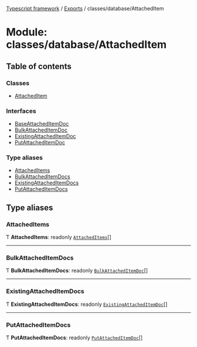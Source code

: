 [Typescript framework](../index.md) / [Exports](../modules.md) / classes/database/AttachedItem

# Module: classes/database/AttachedItem

## Table of contents

### Classes

- [AttachedItem](../classes/classes_database_AttachedItem.AttachedItem.md)

### Interfaces

- [BaseAttachedItemDoc](../interfaces/classes_database_AttachedItem.BaseAttachedItemDoc.md)
- [BulkAttachedItemDoc](../interfaces/classes_database_AttachedItem.BulkAttachedItemDoc.md)
- [ExistingAttachedItemDoc](../interfaces/classes_database_AttachedItem.ExistingAttachedItemDoc.md)
- [PutAttachedItemDoc](../interfaces/classes_database_AttachedItem.PutAttachedItemDoc.md)

### Type aliases

- [AttachedItems](classes_database_AttachedItem.md#attacheditems)
- [BulkAttachedItemDocs](classes_database_AttachedItem.md#bulkattacheditemdocs)
- [ExistingAttachedItemDocs](classes_database_AttachedItem.md#existingattacheditemdocs)
- [PutAttachedItemDocs](classes_database_AttachedItem.md#putattacheditemdocs)

## Type aliases

### AttachedItems

Ƭ **AttachedItems**: readonly [`AttachedItems`](classes_database_AttachedItem.md#attacheditems)[]

___

### BulkAttachedItemDocs

Ƭ **BulkAttachedItemDocs**: readonly [`BulkAttachedItemDoc`](../interfaces/classes_database_AttachedItem.BulkAttachedItemDoc.md)[]

___

### ExistingAttachedItemDocs

Ƭ **ExistingAttachedItemDocs**: readonly [`ExistingAttachedItemDoc`](../interfaces/classes_database_AttachedItem.ExistingAttachedItemDoc.md)[]

___

### PutAttachedItemDocs

Ƭ **PutAttachedItemDocs**: readonly [`PutAttachedItemDoc`](../interfaces/classes_database_AttachedItem.PutAttachedItemDoc.md)[]
